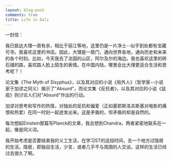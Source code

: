 ```yaml
---
layout: blog-post
comments: true
title: Life in Dali
---
```



一封信：

我已抵达大理一周有余，相比于丽江等地，这里仍是一片净土--似乎到处都有宝藏可寻。我喜欢这里的书店。因此，大理是一扇门，通向世界各地，通向历史和未来的各个时刻。比如，今天我去了法国的山区，阿尔及尔的海边。我也喜欢这里的砖石铺的路，喜欢路人脸上陌生的表情。在中国内陆，哪里会比大理更适合生活和思考呢？！

论文集《The Myth of Sisyphus》，以及其对应的小说《局外人》（哲学家--小说家于加谬之同义）揭示了"Absurd"，而论文集《反抗者》，以及其对应的小说《鼠疫》则讨论人们对"Absurd"作出的行动。

加谬对思考和写作的热情，对独处的反抗和偏爱（正如基耶斯洛夫斯基对电影的痛恨和热爱）在同一时刻一起迸发出来。这是矛盾的，但矛盾的却是自然的。

每次想起Einstein那篇写Planck的文章，我总想到Chandra，两者紧密地联系在一起，像是同义词。

我开始考虑是否要结束我的义工生活，在学习ST的这段时间，去一个地方过隐居的生活。隐居，即独自生活，少言，或者几乎不与周围的人交谈。这样的生活已经过去很久了啊。
